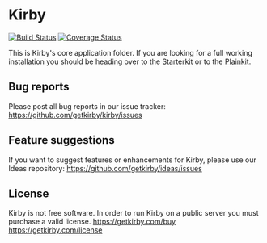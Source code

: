 # Kirby

[![Build Status](https://travis-ci.com/k-next/kirby.svg?branch=master)](https://travis-ci.com/k-next/kirby)
[![Coverage Status](https://coveralls.io/repos/github/k-next/kirby/badge.svg?branch=master)](https://coveralls.io/github/k-next/kirby?branch=master)

This is Kirby's core application folder. If you are looking for a full working installation you should be heading over to the [Starterkit](https://github.com/getkirby/starterkit) or to the [Plainkit](https://github.com/getkirby/plainkit).

## Bug reports

Please post all bug reports in our issue tracker:
https://github.com/getkirby/kirby/issues

## Feature suggestions

If you want to suggest features or enhancements for Kirby, please use our Ideas repository:
https://github.com/getkirby/ideas/issues

## License

Kirby is not free software. In order to run Kirby on a public server you must purchase a valid license.
https://getkirby.com/buy
https://getkirby.com/license
